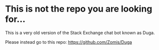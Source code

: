 # This is not the repo you are looking for...

This is a very old version of the Stack Exchange chat bot known as Duga.

Please instead go to this repo: https://github.com/Zomis/Duga
